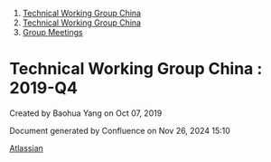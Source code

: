 1. [Technical Working Group China](index.html)
2. [Technical Working Group China](Technical-Working-Group-China_22151170.html)
3. [Group Meetings](Group-Meetings_22151180.html)

# Technical Working Group China : 2019-Q4

Created by Baohua Yang on Oct 07, 2019

Document generated by Confluence on Nov 26, 2024 15:10

[Atlassian](http://www.atlassian.com/)
